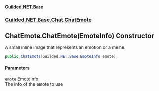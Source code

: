 
#### [Guilded.NET.Base](Guilded_NET_Base 'Guilded_NET_Base')
### [Guilded.NET.Base.Chat](Guilded_NET_Base#Guilded_NET_Base_Chat 'Guilded.NET.Base.Chat').[ChatEmote](ChatEmote 'Guilded.NET.Base.Chat.ChatEmote')
## ChatEmote.ChatEmote(EmoteInfo) Constructor
A small inline image that represents an emotion or a meme.  
```csharp
public ChatEmote(Guilded.NET.Base.EmoteInfo emote);
```

#### Parameters
<a name='Guilded_NET_Base_Chat_ChatEmote_ChatEmote(Guilded_NET_Base_EmoteInfo)_emote'></a>
`emote` [EmoteInfo](EmoteInfo 'Guilded.NET.Base.EmoteInfo')  
The info of the emote to use
  
